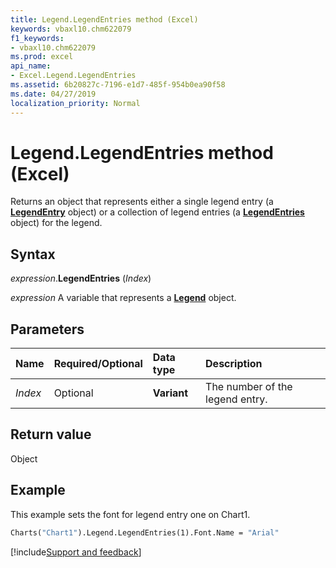```yaml
---
title: Legend.LegendEntries method (Excel)
keywords: vbaxl10.chm622079
f1_keywords:
- vbaxl10.chm622079
ms.prod: excel
api_name:
- Excel.Legend.LegendEntries
ms.assetid: 6b20827c-7196-e1d7-485f-954b0ea90f58
ms.date: 04/27/2019
localization_priority: Normal
---
```



# Legend.LegendEntries method (Excel)

Returns an object that represents either a single legend entry (a **[LegendEntry](Excel.LegendEntry(object).md)** object) or a collection of legend entries (a **[LegendEntries](Excel.LegendEntries(object).md)** object) for the legend.


## Syntax

_expression_.**LegendEntries** (_Index_)

_expression_ A variable that represents a **[Legend](excel.legend(object).md)** object.


## Parameters

|Name|Required/Optional|Data type|Description|
|:-----|:-----|:-----|:-----|
| _Index_|Optional| **Variant**|The number of the legend entry.|

## Return value

Object


## Example

This example sets the font for legend entry one on Chart1.

```vb
Charts("Chart1").Legend.LegendEntries(1).Font.Name = "Arial"
```



[!include[Support and feedback](~/includes/feedback-boilerplate.md)]